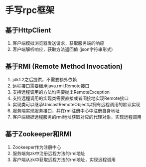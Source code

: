 # 手写rpc框架

## 基于HttpClient
1. 客户端模拟浏览器发送请求，获取服务端的响应
2. 客户端解析响应，获取方法返回值 (json字符串形式)

## 基于RMI (Remote Method Invocation)
1. jdk1.2之后提供，不需要额外依赖
2. 远程接口需要继承java.rmi.Remote接口
3. 支持远程调用的方法均需要抛出RemoteException
4. 支持远程调用的实现类需要直接或者间接地实现Remote接口
5. 实现类可以继承UnicastRemoteObject以拥有远程调用的默认实现
6. 服务端实现服务接口，并在rmi注册中心中注册自身地址
7. 客户端根据远程服务的rmi地址获取对应的代理对象，实现远程调用

## 基于Zookeeper和RMI
1. Zookeeper作为注册中心
2. 服务端向zk中注册远程方法的rmi地址
3. 客户端从zk中获取远程方法的rmi地址，实现远程调用
